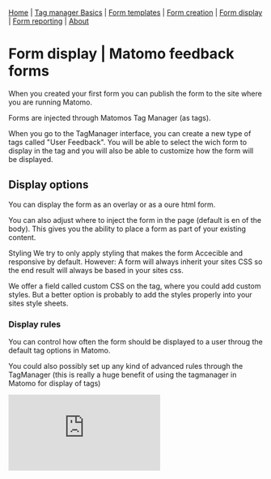 [Home](./index.md) | [Tag manager Basics](./tag-manager-basics.md) | [Form templates](./form-templates.md) | [Form creation](./form-creation.md) | [Form display](./form-display.md) | [Form reporting](./form-reporting.md) | [About](./about.md)

# Form display | Matomo feedback forms
When you created your first form you can publish the form to the site where you are running Matomo.

Forms are injected through Matomos Tag Manager (as tags).

When you go to the TagManager interface, you can create a new type of tags called "User Feedback".
You will be able to select the wich form to display in the tag and you will also be able to customize how the form will be displayed.

## Display options

You can display the form as an overlay or as a oure html form.

You can also adjust where to inject the form in the page (default is en of the body). This gives you the ability to place a form as part of your existing content.

Styling
We try to only apply styling that makes the form Accecible and responsive by default.
However: A form will always inherit your sites CSS so the end result will always be based in your sites css.

We offer a field called custom CSS on the tag, where you could add custom styles. But a better option is probably to add the styles properly into your sites style sheets.

### Display rules
You can control how often the form should be displayed to a user throug the default tag options in Matomo.

You could also possibly set up any kind of advanced rules through the TagManager (this is really a huge benefit of using the tagmanager in Matomo for display of tags)

![form-example-stars-and-radio](https://digi-matomo.dglive.net/matomo.php?idsite=31&amp;rec=1&amp;action_name=FormDisplay)
